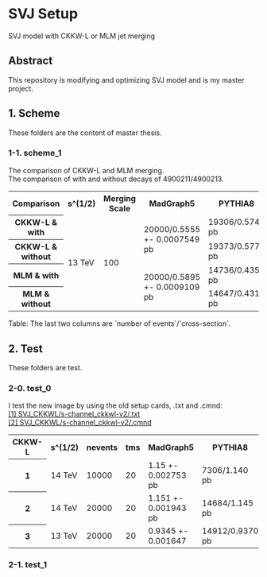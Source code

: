 # SVJ Setup
SVJ model with CKKW-L or MLM jet merging


## Abstract
This repository is modifying and optimizing SVJ model and is my master project.


## 1. Scheme
These folders are the content of master thesis.

### 1-1. scheme_1
The comparison of CKKW-L and MLM merging.  
The comparison of with and without decays of 4900211/4900213.

<table>
    <tr>
        <th>Comparison</th>
        <th>s^(1/2)</th>
        <th>Merging Scale</th>
        <th>MadGraph5</th>
        <th>PYTHIA8</th>
    </tr>
    <tr>
        <th>CKKW-L & with</th>
        <td rowspan="0">13 TeV</td>
        <td rowspan="0">100</td>
        <td rowspan="2">20000/0.5555 +- 0.0007549 pb</td>
        <td>19306/0.5746 pb</td>
    </tr>
    <tr>
        <th>CKKW-L & without</th>
        <td>19373/0.5778 pb</td>
    </tr>
    <tr>
        <th>MLM & with</th>
        <td rowspan="2">20000/0.5895 +- 0.0009109 pb</td>
        <td>14736/0.4350 pb</td>
    </tr>
    <tr>
        <th>MLM & without</th>
        <td>14647/0.4317 pb</td>
    </tr>
</table>
Table: The last two columns are `number of events`/`cross-section`.

## 2. Test
These folders are test.

### 2-0. test_0
I test the new image by using the old setup cards, .txt and .cmnd:  
[[1] SVJ_CKKWL/s-channel_ckkwl-v2/.txt](https://github.com/YW-Hsiao/SVJ_CKKWL/blob/main/s-channel_ckkwl-v2/Zpxdxd.txt)  
[[2] SVJ_CKKWL/s-channel_ckkwl-v2/.cmnd](https://github.com/YW-Hsiao/SVJ_CKKWL/blob/main/s-channel_ckkwl-v2/hepmc/svj_ckkwl-4.cmnd)  

<table>
    <tr>
        <th>CKKW-L</th>
        <th>s^(1/2)</th>
        <th>nevents</th>
        <th>tms</th>
        <th>MadGraph5</th>
        <th>PYTHIA8</th>
    </tr>
    <tr>
        <th>1</th>
        <td>14 TeV</td>
        <td>10000</td>
        <td>20</td>
        <td>1.15 +- 0.002753 pb</td>
        <td>7306/1.140 pb</td>
    </tr>
    <tr>
        <th>2</th>
        <td>14 TeV</td>
        <td>20000</td>
        <td>20</td>
        <td>1.151 +- 0.001943 pb</td>
        <td>14684/1.145 pb</td>
    </tr>
    <tr>
        <th>3</th>
        <td>13 TeV</td>
        <td>20000</td>
        <td>20</td>
        <td>0.9345 +- 0.001647</td>
        <td>14912/0.9370 pb</td>
    </tr>
</table>

### 2-1. test_1









